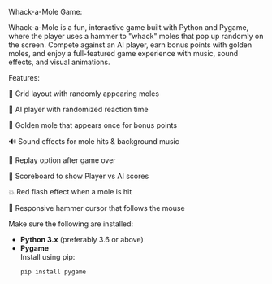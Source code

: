 Whack-a-Mole Game:

Whack-a-Mole is a fun, interactive game built with Python and Pygame, where the player uses a hammer to "whack" moles that pop up randomly on the screen. Compete against an AI player, earn bonus points with golden moles, and enjoy a full-featured game experience with music, sound effects, and visual animations.

Features:

🎯 Grid layout with randomly appearing moles

🤖 AI player with randomized reaction time

🥇 Golden mole that appears once for bonus points

🔊 Sound effects for mole hits & background music

🔁 Replay option after game over

🧮 Scoreboard to show Player vs AI scores

💥 Red flash effect when a mole is hit

🔨 Responsive hammer cursor that follows the mouse

Make sure the following are installed:

- **Python 3.x** (preferably 3.6 or above)
- **Pygame**  
  Install using pip:
  ```bash
  pip install pygame
  
